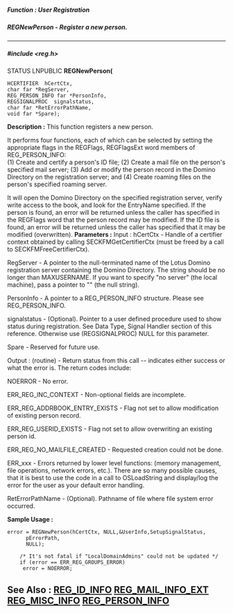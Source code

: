 ##### Function : User Registration
##### REGNewPerson - Register a new person.
---
##### #include <reg.h>
STATUS LNPUBLIC **REGNewPerson(**

	HCERTIFIER  hCertCtx,
	char far *RegServer,
	REG_PERSON_INFO far *PersonInfo,
	REGSIGNALPROC  signalstatus,
	char far *RetErrorPathName,
	void far *Spare);
**Description :**
This function registers a new person.  

It performs four functions, each of which can be selected by setting the 
appropriate flags in the REGFlags, REGFlagsExt word members of 
REG_PERSON_INFO:  
(1)  Create and certify a person's ID file; 
(2)  Create a mail file on the person's specified mail server; 
(3)  Add or modify the person record in the Domino Directory on the 
registration server; and 
(4) Create roaming files on the person's specified roaming server.  

It will open the Domino Directory on the specified registration server, verify 
write access to the book, and look for the EntryName specified.  If the person 
is found, an error will be returned unless the caller has specified in the 
REGFlags word that the person record may be modified.  If the ID file is found, 
an error will be returned unless the caller has specified that it may be 
modified (overwritten).
**Parameters :**
Input :
hCertCtx  -  Handle of a certifier context obtained by calling SECKFMGetCertifierCtx (must be freed by a call to SECKFMFreeCertifierCtx).

RegServer  -  A pointer to the null-terminated name of the Lotus Domino registration server containing the Domino Directory.  The string should be no longer than MAXUSERNAME. If you want to specify "no server" (the local machine), pass a pointer to "" (the null string).

PersonInfo  -  A pointer to a REG_PERSON_INFO structure.  Please see REG_PERSON_INFO.

signalstatus  -  (Optional).  Pointer to a user defined procedure used to show status during registration.  See Data Type, Signal Handler section of this reference.  Otherwise use (REGSIGNALPROC) NULL for this parameter.

Spare  -  Reserved for future use.


Output :
(routine)  -  Return status from this call -- indicates either success or what the error is. The return codes include:

NOERROR  -  No error.

ERR_REG_INC_CONTEXT  -  Non-optional fields are incomplete.

ERR_REG_ADDRBOOK_ENTRY_EXISTS  -  Flag not set to allow modification of existing person record.

ERR_REG_USERID_EXISTS  -  Flag not set to allow overwriting an existing person id.

ERR_REG_NO_MAILFILE_CREATED  -  Requested creation could not be done.

ERR_xxx - Errors returned by lower level functions: (memory management, file operations, network errors, etc.).  There are so many possible causes, that it is best to use the code in a call to OSLoadString and display/log the error for the user as your default error handling.


RetErrorPathName  -  (Optional).  Pathname of file where file system error occurred.


**Sample Usage :**
```
error = REGNewPerson(hCertCtx, NULL,&UserInfo,SetupSignalStatus,
	  pErrorPath,
	  NULL);

	/* It's not fatal if "LocalDomainAdmins" could not be updated */
	if (error == ERR_REG_GROUPS_ERROR)
	 error = NOERROR;
```
**See Also :**
[REG_ID_INFO](D:/md_files/REG_ID_INFO.md)
[REG_MAIL_INFO_EXT](D:/md_files/REG_MAIL_INFO_EXT.md)
[REG_MISC_INFO](D:/md_files/REG_MISC_INFO.md)
[REG_PERSON_INFO](D:/md_files/REG_PERSON_INFO.md)
---
